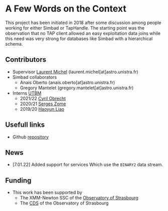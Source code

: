 # A Few Words on the Context

This project has been initiated in 2018 after some discussion among people working for either Simbad or TapHandle.
The starting point was the observation that no TAP client allowed an easy exploitation data joins while 
this need was very strong for databases like Simbad with a hierarchical schema. 

## Contributors
- Supervisor [Laurent Michel](https://github.com/lmichel) (laurent.michel[at]astro.unistra.fr)
- Simbad collaborators
     - Anais Oberto (anais.oberto[at]astro.unistra.fr)
     - Gregory Mantelet (gregory.mantelet[at]astro.unistra.fr)
- Interns [UTBM](https://www.utbm.fr/)
     - 2021/22 [Cyril Obrecht](https://github.com/galyfray)
     - 2020/21 [Serges Zome](https://github.com/zomeserges)
     - 2019/20 [Haoyun Liao](https://github.com/HaoyunLIAO)

## Usefull links
- Github [repository](https://github.com/lmichel/TAP-complex-data)

## News
- [7.01.22] Added support for services Which use the `BINARY2` data stream.

## Funding
- This work has been supported by 
    - The XMM-Newton SSC of the [Observatory of Strasbourg](https://astro.unistra.fr/fr/)
    - The [CDS](https://cdsweb.u-strasbg.fr/index-fr.gml) of the Observatory of Strasbourg
